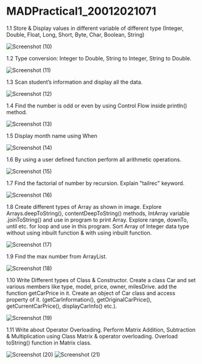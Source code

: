 # MADPractical1_20012021071

1.1 Store & Display values in different variable of different type (Integer, Double, Float, Long, Short, Byte, Char, Boolean, String)

![Screenshot (10)](https://user-images.githubusercontent.com/79136692/187057635-3d86791d-df02-4d43-b666-28e21663496c.png)

1.2 Type conversion:
Integer to Double, String to Integer, String to Double.

![Screenshot (11)](https://user-images.githubusercontent.com/79136692/187057714-e02b0170-d76c-4515-89fa-97d44ae9bcf5.png)

1.3 Scan student’s information and display all the data.

![Screenshot (12)](https://user-images.githubusercontent.com/79136692/187057775-5908d502-801b-43ed-a776-585614bc1b8d.png)

1.4 Find the number is odd or even by using Control Flow inside println() method.

![Screenshot (13)](https://user-images.githubusercontent.com/79136692/187057805-0af1d194-d3a8-4bb1-a8cd-72398868ed22.png)

1.5 Display month name using When

![Screenshot (14)](https://user-images.githubusercontent.com/79136692/187057829-b202d3e2-260e-4866-ada9-7d6dadc57b8a.png)

1.6 By using a user defined function perform all arithmetic operations.

![Screenshot (15)](https://user-images.githubusercontent.com/79136692/187057847-ca8481e6-ca2f-41f5-b0ec-2643e57d0d94.png)

1.7 Find the factorial of number by recursion. Explain "tailrec" keyword.

![Screenshot (16)](https://user-images.githubusercontent.com/79136692/187057878-802214c1-b7e1-4c45-b044-174173c1457c.png)

1.8 Create different types of Array as shown in image. Explore Arrays.deepToString(), contentDeepToString() methods, IntArray variable .joinToString()  and use in program to print Array. Explore range, downTo, until etc. for loop and use in this program. Sort Array of Integer data type without using inbuilt function & with using inbuilt function.

![Screenshot (17)](https://user-images.githubusercontent.com/79136692/187057913-7b0c3ae5-c5e0-4b9c-b19f-40a5227af013.png)

1.9 Find the max number from ArrayList.

![Screenshot (18)](https://user-images.githubusercontent.com/79136692/187057968-11a0cd5a-5fca-4dac-b0f6-07a91109270c.png)

1.10 Write Different types of Class & Constructor. Create a class Car and set various members like type, model, price, owner, milesDrive. add the function getCarPrice in it. Create an object of Car class and access property of it. (getCarInformation(), getOriginalCarPrice(), getCurrentCarPrice(), displayCarInfo() etc.).

![Screenshot (19)](https://user-images.githubusercontent.com/79136692/187058002-2d591587-cb7a-478c-87f8-2ffe31e607eb.png)

1.11 Write about Operator Overloading. Perform Matrix Addition, Subtraction & Multiplication using Class Matrix & operator overloading. Overload toString() function in Matrix class.

![Screenshot (20)](https://user-images.githubusercontent.com/79136692/187058055-a0bd29e2-10ee-41b2-a570-cf4c833738bd.png)
![Screenshot (21)](https://user-images.githubusercontent.com/79136692/187058064-fa32e6f7-f842-496e-8f49-ba496c25f9b8.png)





